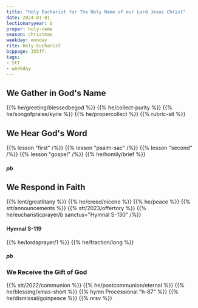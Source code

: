 ```yaml
---
title: "Holy Eucharist for The Holy Name of our Lord Jesus Christ"
date: 2024-01-01
lectionaryyear: b
proper: holy-name
season: christmas
weekday: monday
rite: Holy Eucharist
bcppage: 355ff.
tags:
- StT
- weekday
---
```

## We Gather in God's Name
{{% he/greeting/blessedbegod %}}
{{% he/collect-purity %}}
{{% he/songofpraise/kyrie %}}
{{% he/propercollect %}}
{{% rubric-sit %}}
## We Hear God's Word
{{% lesson "first" /%}}
{{% lesson "psalm-sac" /%}}
{{% lesson "second" /%}}
{{% lesson "gospel" /%}}
{{% he/homily/brief %}}
##### pb
## We Respond in Faith
{{% lent/greatlitany %}}
{{% he/creed/nicene %}}
{{% he/peace %}}
{{% stt/announcements %}}
{{% stt/2023/offertory %}}
{{% he/eucharisticprayer/b sanctus="Hymnal S-130" /%}}
#### Hymnal S-119
{{% he/lordsprayer/1 %}}
{{% he/fraction/long %}}
##### pb
### We Receive the Gift of God
{{% stt/2022/communion %}}
{{% he/postcommunion/eternal %}}
{{% he/blessing/xmas-short %}}
{{% hymn Processional "h-87" %}}
{{% he/dismissal/goinpeace %}}
{{% nrsv %}}


